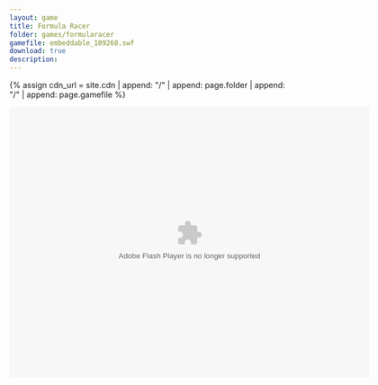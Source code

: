 ```yaml
---
layout: game
title: Formula Racer
folder: games/formularacer
gamefile: embeddable_109268.swf
download: true
description: 
---
```


{% assign cdn_url = site.cdn | append: "/" | append: page.folder | append: "/" | append: page.gamefile %}

<embed xmlns="http://www.w3.org/1999/xhtml" height="480" src="{{ cdn_url }}" type="application/x-shockwave-flash" width="640" />
